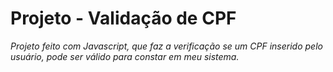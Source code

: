 # Projeto - Validação de CPF

_Projeto feito com Javascript, que faz a verificação se um CPF inserido pelo usuário, pode ser válido para constar em meu sistema._ 